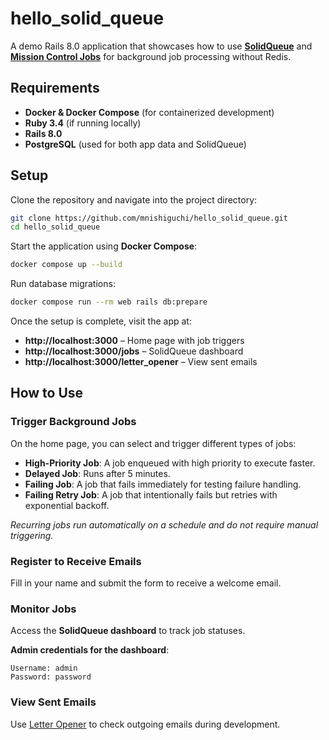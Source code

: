 # hello_solid_queue

A demo Rails 8.0 application that showcases how to use **[SolidQueue](https://github.com/basecamp/solid-queue)** and **[Mission Control Jobs](https://github.com/basecamp/mission-control-jobs)** for background job processing without Redis.

## Requirements

- **Docker & Docker Compose** (for containerized development)
- **Ruby 3.4** (if running locally)
- **Rails 8.0**
- **PostgreSQL** (used for both app data and SolidQueue)

## Setup

Clone the repository and navigate into the project directory:

```sh
git clone https://github.com/mnishiguchi/hello_solid_queue.git
cd hello_solid_queue
```

Start the application using **Docker Compose**:

```sh
docker compose up --build
```

Run database migrations:

```sh
docker compose run --rm web rails db:prepare
```

Once the setup is complete, visit the app at:

- **http://localhost:3000** – Home page with job triggers
- **http://localhost:3000/jobs** – SolidQueue dashboard
- **http://localhost:3000/letter_opener** – View sent emails

## How to Use

### Trigger Background Jobs

On the home page, you can select and trigger different types of jobs:

- **High-Priority Job**: A job enqueued with high priority to execute faster.  
- **Delayed Job**: Runs after 5 minutes.  
- **Failing Job**: A job that fails immediately for testing failure handling.  
- **Failing Retry Job**: A job that intentionally fails but retries with exponential backoff.  

*Recurring jobs run automatically on a schedule and do not require manual triggering.*

### Register to Receive Emails

Fill in your name and submit the form to receive a welcome email.

### Monitor Jobs

Access the **SolidQueue dashboard** to track job statuses.

**Admin credentials for the dashboard**:

```
Username: admin
Password: password
```

### View Sent Emails

Use [Letter Opener](http://localhost:3000/letter_opener) to check outgoing emails during development.
